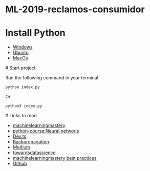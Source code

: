 # ML-2019-reclamos-consumidor

# Install Python

- [Windows](https://www.ics.uci.edu/~pattis/common/handouts/pythoneclipsejava/python.html)
- [Ubuntu](http://ubuntuhandbook.org/index.php/2017/07/install-python-3-6-1-in-ubuntu-16-04-lts/)
- [MacOs](https://programwithus.com/learn-to-code/install-python3-mac/)

# Start project

Run the following command in your terminal

```
python index.py
```

Or

```
python3 index.py
```

# Links to read

- [machinelearningmastery](https://machinelearningmastery.com/implement-backpropagation-algorithm-scratch-python/)
- [python-course Neural networls](https://www.python-course.eu/neural_networks_backpropagation.php)
- [Dev.to](https://dev.to/shamdasani/build-a-flexible-neural-network-with-backpropagation-in-python)
- [Backpropagation](https://www.bogotobogo.com/python/python_Neural_Networks_Backpropagation_for_XOR_using_one_hidden_layer.php)
- [Medium](https://medium.com/analytics-vidhya/neural-networks-for-digits-recognition-e11d9dff00d5)
- [towardsdatascience](https://towardsdatascience.com/how-to-build-your-own-neural-network-from-scratch-in-python-68998a08e4f6)
- [machinelearningmastery best practices](https://machinelearningmastery.com/best-advice-for-configuring-backpropagation-for-deep-learning-neural-networks/)
- [Github](https://github.com/topics/backpropagation-learning-algorithm?l=python)





